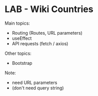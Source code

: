 

# LAB - Wiki Countries

Main topics:
- Routing (Routes, URL parameters)
- useEffect
- API requests (fetch / axios)

Other topics:
- Bootstrap


Note:
- need URL parameters
- (don't need query string)

